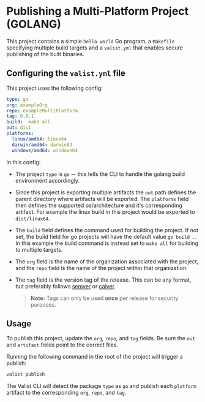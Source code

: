 # Publishing a Multi-Platform Project (GOLANG)

This project contains a simple `hello world` Go program, a `Makefile` specifying multiple build targets and a `valist.yml` that enables secure publishing of the built binaries.

<!-- This project can be found at [https://app.valist.io/exampleorg/exampleMultiPlatform](https://app.valist.io/test/binary) -->

## Configuring the `valist.yml` file

This project uses the following config:

```yaml
type: go
org: exampleOrg
repo: exampleMultiPlatform
tag: 0.0.1
build:  make all
out: dist
platforms:
  linux/amd64: linux64
  darwin/amd64: darwin64
  windows/amd64: windows64
```

In this config:

* The project `type` is `go` -- this tells the CLI to handle the golang build environment accordingly.

* Since this project is exporting multiple artifacts the `out` path defines the parent directory where artifacts will be exported. The `platforms` field then defines the supported os/architecture and it's corresponding artifact. For example the linux build in this project would be exported to `dist/linux64`.

* The `build` field defines the command used for building the project. If not set, the build field for go projects will have the default value `go build .`. In this example the build command is instead set to `make all` for building to multiple targets.

* The `org` field is the name of the organization associated with the project, and the `repo` field is the name of the project within that organization.

* The `tag` field is the version tag of the release. This can be any format, but preferably follows [semver](https://semver.org) or [calver](https://calver.org/).
  > **Note:** Tags can only be used **once** per release for security purposes.

## Usage

To publish this project, update the `org`, `repo`, and `tag` fields. Be sure the `out` and `artifact` fields point to the correct files.

Running the following command in the root of the project will trigger a publish:

```bash
valist publish
```

The Valist CLI will detect the package `type` as `go` and publish each `platform` artifact to the corresponding `org`, `repo`, and `tag`.
